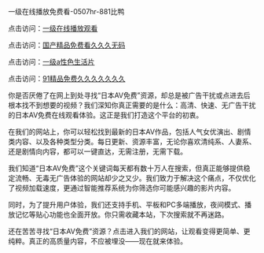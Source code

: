 一级在线播放免费看-0507hr-881比鸭


点击访问：<a href="https://bered.pages.dev/">一级在线播放观看</a>

点击访问：<a href="https://bsdf-5f5.pages.dev/">国产精品免费看久久久无码</a>

点击访问：<a href="https://vassv.pages.dev/">一级a性色生活片</a>

点击访问：<a href="https://fdhf-454.pages.dev/">91精品免费久久久久久久久</a>


你是否厌倦了在网上到处寻找“日本AV免费”资源，却总是被广告干扰或点进去后根本找不到想要的视频？我们深知你真正需要的是什么：高清、快速、无广告干扰的日本AV免费在线观看体验。这正是我们打造这个平台的初衷。

在我们的网站上，你可以轻松找到最新的日本AV作品，包括人气女优演出、剧情类内容、以及各种类型分类。每日更新、资源丰富，无论你喜欢清纯系、人妻系、还是剧情向内容，都可以一键直达，无需注册，无需下载。

我们知道“日本AV免费”这个关键词每天都有数十万人在搜索，但真正能够提供稳定流畅、无毒无广告体验的网站却少之又少。我们致力于解决这个痛点，不仅优化了视频加载速度，更通过智能推荐系统为你筛选你可能感兴趣的影片内容。

同时，为了提升用户体验，我们还支持手机、平板和PC多端播放，夜间模式、播放记忆等贴心功能也全面开放。你只需收藏本站，下次搜索就不再迷路。

还在苦苦寻找“日本AV免费”资源？点击进入我们的网站，让观看变得更简单、更纯粹。真正的高质量内容，不应被埋没——现在就来体验。

<span style="display:none;">[Canonical link ( https://github.com/vt20250705/564352 ）</span>
